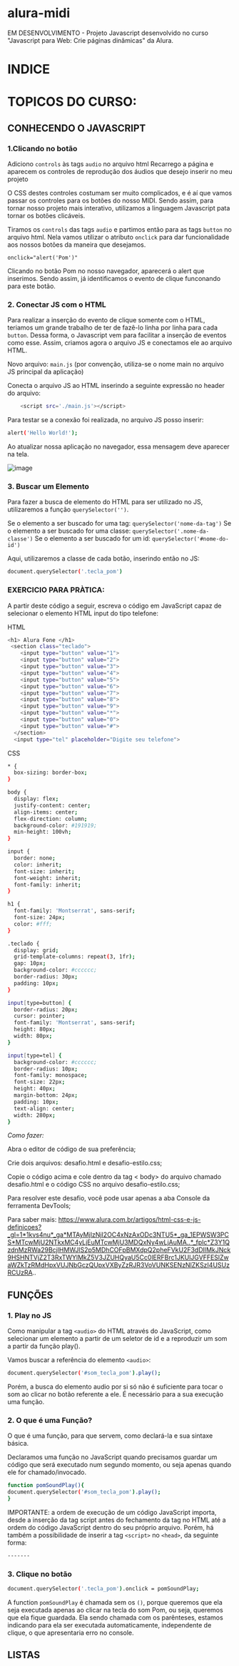 # alura-midi
EM DESENVOLVIMENTO - Projeto Javascript desenvolvido no curso "Javascript para Web: Crie páginas dinâmicas" da Alura.

# INDICE

# TOPICOS DO CURSO:


## CONHECENDO O JAVASCRIPT

### 1.Clicando no botão

Adiciono ``controls`` às tags ``audio`` no arquivo html
Recarrego a página e aparecem os controles de reprodução dos áudios que desejo inserir no meu projeto

O CSS destes controles costumam ser muito complicados, e é aí que vamos passar os controles para os botões do nosso MIDI. Sendo assim, para tornar nosso projeto mais interativo, utilizamos a linguagem Javascript pata tornar os botões clicáveis.

Tiramos os ``controls`` das tags ``audio`` e partimos então para as tags ``button`` no arquivo html. Nela vamos utilizar o atributo ``onclick`` para dar funcionalidade aos nossos botões da maneira que desejamos.

``onclick="alert('Pom')"``

Clicando no botão Pom no nosso navegador, aparecerá o alert que inserimos. Sendo assim, já identificamos o evento de clique funconando para este botão.

### 2. Conectar JS com o HTML

  Para realizar a inserção do evento de clique somente com o HTML, teriamos um grande trabalho de ter de fazê-lo linha por linha para cada ``button``.
  Dessa forma, o Javascript vem para facilitar a inserção de eventos como esse. Assim, criamos agora o arquivo JS e conectamos ele ao arquivo HTML.

  Novo arquivo: ``main.js`` (por convenção, utiliza-se o nome main no arquivo JS principal da aplicação)

  Conecta o arquivo JS ao HTML inserindo a seguinte expressão no header do arquivo:
  
  ```bash
      <script src='./main.js'></script>
  ```
Para testar se a conexão foi realizada, no arquivo JS posso inserir:
 
  ```bash
alert('Hello World!');
```

Ao atualizar nossa aplicação no navegador, essa mensagem deve aparecer na tela.

![image](https://github.com/FlavianaFXT/alura-midi/assets/113718720/b06f1c1e-2087-48e3-9640-07d9ca4cfbba)

### 3. Buscar um Elemento

  Para fazer a busca de elemento do HTML para ser utilizado no JS, utilizaremos a função ``querySelector('')``.

  Se o elemento a ser buscado for uma tag: ``querySelector('nome-da-tag')``
  Se o elemento a ser buscado for uma classe: ``querySelector('.nome-da-classe')``
  Se o elemento a ser buscado for um id: ``querySelector('#nome-do-id')``

  Aqui, utilizaremos a classe de cada botão, inserindo então no JS:

  ```bash
document.querySelector('.tecla_pom')
```

### EXERCICIO PARA PRÀTICA:

A partir deste código a seguir, escreva o código em JavaScript capaz de selecionar o elemento HTML input do tipo telefone:

HTML
```bash
<h1> Alura Fone </h1>
 <section class="teclado">
    <input type="button" value="1">
    <input type="button" value="2">
    <input type="button" value="3">
    <input type="button" value="4">
    <input type="button" value="5">
    <input type="button" value="6">
    <input type="button" value="7">
    <input type="button" value="8">
    <input type="button" value="9">
    <input type="button" value="*">
    <input type="button" value="0">
    <input type="button" value="#">
  </section>
  <input type="tel" placeholder="Digite seu telefone">
```

CSS

```bash
* {
  box-sizing: border-box;
}

body {
  display: flex;
  justify-content: center;
  align-items: center;
  flex-direction: column;
  background-color: #191919;
  min-height: 100vh;
}

input {
  border: none;
  color: inherit;
  font-size: inherit;
  font-weight: inherit;
  font-family: inherit;
}

h1 {
  font-family: 'Montserrat', sans-serif;
  font-size: 24px;
  color: #fff;
}

.teclado {
  display: grid;
  grid-template-columns: repeat(3, 1fr);
  gap: 10px; 
  background-color: #cccccc;
  border-radius: 30px;
  padding: 10px;
}

input[type=button] {
  border-radius: 20px;
  cursor: pointer;
  font-family: 'Montserrat', sans-serif;
  height: 80px;
  width: 80px;
}

input[type=tel] {
  background-color: #cccccc;
  border-radius: 10px;
  font-family: monospace;
  font-size: 22px;
  height: 40px;
  margin-bottom: 24px;
  padding: 10px;
  text-align: center;
  width: 280px;
}
```

*Como fazer:*

Abra o editor de código de sua preferência;

Crie dois arquivos: desafio.html e desafio-estilo.css;

Copie o código acima e cole dentro da tag < body> do arquivo chamado desafio.html e o código CSS no arquivo desafio-estilo.css;

Para resolver este desafio, você pode usar apenas a aba Console da ferramenta DevTools;

Para saber mais: https://www.alura.com.br/artigos/html-css-e-js-definicoes?_gl=1*1kvs4nu*_ga*MTAyMjIzNjI2OC4xNzAxODc3NTU5*_ga_1EPWSW3PCS*MTcwMjU2NTkxMC4yLjEuMTcwMjU3MDQxNy4wLjAuMA..*_fplc*Z3Y1QzdnMzRWa29BcjlHMWJlS2p5MDhCOFpBMXdpQ2pheFVkU2F3dDIlMkJNck9HSHNTVjZ2T3RxTWYlMkZ5V3JZUHQyaU5Cc0lERFBrc1JKUlJGVFFESlZwaWZkTzRMdHpxVUJNbGczQUpxVXByZzRJR3VoVUNKSENzNlZKSzI4USUzRCUzRA..

## FUNÇÕES

### 1. Play no JS

Como manipular a tag  ``<audio>`` do HTML através do JavaScript, como selecionar um elemento a partir de um seletor de id e a reproduzir um som a partir da função play(). 

Vamos buscar a referência do elemento ``<audio>``:

```bash
document.querySelector('#som_tecla_pom').play();
```

Porém, a busca do elemento audio por si só não é suficiente para tocar o som ao clicar no botão referente a ele. É necessário para a sua execução uma função.


### 2. O que é uma Função?

O que é uma função, para que servem, como declará-la e sua sintaxe básica. 

Declaramos uma função no JavaScript quando precisamos guardar um código que será executado num segundo momento, ou seja apenas quando ele for chamado/invocado.

```bash
function pomSoundPlay(){
document.querySelector('#som_tecla_pom').play();
}
```

IMPORTANTE: a ordem de execução de um código JavaScript importa, desde a inserção da tag script antes do fechamento da tag </body> no HTML até a ordem do código JavaScript dentro do seu próprio arquivo.
Porém, há também a possibilidade de inserir a tag ``<script>`` no ``<head>``, da seguinte forma:

```bash
-------
```

### 3. Clique no botão

```bash
document.querySelector('.tecla_pom').onclick = pomSoundPlay;
```

A function ``pomSoundPlay`` é chamada sem os ``()``, porque queremos que ela seja executada apenas ao clicar na tecla do som Pom, ou seja, queremos que ela fique guardada. Ela sendo chamada com os parênteses, estamos indicando para ela ser executada automaticamente, independente de clique, o que apresentaria erro no console.

## LISTAS




  

